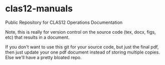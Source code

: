 # clas12-manuals

Public Repository for CLAS12 Operations Documentation

Note, this is really for version control on the source
code (tex, docx, figs, etc) that results in a document.

If you don't want to use this git for your source code,
but just the final pdf, then just update your one pdf
document instead of storing multiple copies.  Else we'll
have a pretty bloated repo.


